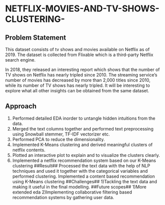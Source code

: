 # NETFLIX-MOVIES-AND-TV-SHOWS-CLUSTERING-
## Problem Statement ##
This dataset consists of tv shows and movies available on Netflix as of 2019. The dataset is collected from Flixable which is a third-party Netflix search engine.

In 2018, they released an interesting report which shows that the number of TV shows on Netflix has nearly tripled since 2010. The streaming service’s number of movies has decreased by more than 2,000 titles since 2010, while its number of TV shows has nearly tripled. It will be interesting to explore what all other insights can be obtained from the same dataset.
## Approach ##
1) Performed detailed EDA inorder to untangle hidden intuitions from the data.
2) Merged the text columns together and performed text preprocessing using Snowball stemmer, TF-IDF vectorizer etc.
3) Performed PCA to reduce the dimensionality.
4) Implemented K-Means clustering and derived meaningful clusters of netflix contents.
5) Plotted an interactive plot to explain and to visualize the clusters clearly.
6) Implemented a netflix recommendation system based on our K-Means clustering
##Result##
Processed the text data with the help of NLP techniques and used it together with the categorical variables and performed clustering. Implemented a content based recommendation using K-Means clustering
##Challenges##
1)Tackling the text data and making it useful in the final modelling.
##Future scopes##
1)More extended eda
2)Implementing collaborative filtering based recommendation systems by gathering user data.
